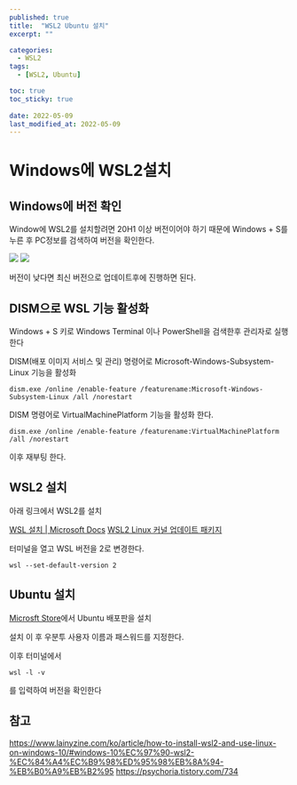 ```yaml
---
published: true
title:  "WSL2 Ubuntu 설치"
excerpt: ""

categories:
  - WSL2
tags:
  - [WSL2, Ubuntu]

toc: true
toc_sticky: true
 
date: 2022-05-09
last_modified_at: 2022-05-09
---
```


# Windows에 WSL2설치

## Windows에 버전 확인

Window에 WSL2를 설치할려면 20H1 이상 버전이어야 하기 때문에 Windows + S를 누른 후 PC정보를 검색하여 버전을 확인한다.

<image src = 'https://user-images.githubusercontent.com/93482597/167349639-1fe45331-204a-47fe-826f-00f1fee12744.png'></image>
<image src = 'https://user-images.githubusercontent.com/93482597/167349815-2b78137e-969f-4853-843c-cfe8b7146eb7.png'> </image>

버전이 낮다면 최신 버전으로 업데이트후에 진행하면 된다.


## DISM으로 WSL 기능 활성화

Windows + S 키로 Windows Terminal 이나 PowerShell을 검색한후 관리자로 실행한다

DISM(배포 이미지 서비스 및 관리) 명령어로 Microsoft-Windows-Subsystem-Linux 기능을 활성화

```
dism.exe /online /enable-feature /featurename:Microsoft-Windows-Subsystem-Linux /all /norestart
```

DISM 명령어로 VirtualMachinePlatform 기능을 활성화 한다.

```
dism.exe /online /enable-feature /featurename:VirtualMachinePlatform /all /norestart
```

이후 재부팅 한다.

## WSL2 설치

아래 링크에서 WSL2를 설치

[WSL 설치 | Microsoft Docs](https://docs.microsoft.com/ko-kr/windows/wsl/install#step-4---download-the-linux-kernel-update-package)
[WSL2 Linux 커널 업데이트 패키지](https://wslstorestorage.blob.core.windows.net/wslblob/wsl_update_x64.msi)

터미널을 열고 WSL 버전을 2로 변경한다.

```
wsl --set-default-version 2
```

## Ubuntu 설치

[Microsft Store](https://aka.ms/wslstore)에서 Ubuntu 배포판을 설치

설치 이 후 우분투 사용자 이름과 패스워드를 지정한다.

이후 터미널에서
```
wsl -l -v
```
를 입력하여 버전을 확인한다

## 참고
<https://www.lainyzine.com/ko/article/how-to-install-wsl2-and-use-linux-on-windows-10/#windows-10%EC%97%90-wsl2-%EC%84%A4%EC%B9%98%ED%95%98%EB%8A%94-%EB%B0%A9%EB%B2%95>
<https://psychoria.tistory.com/734>